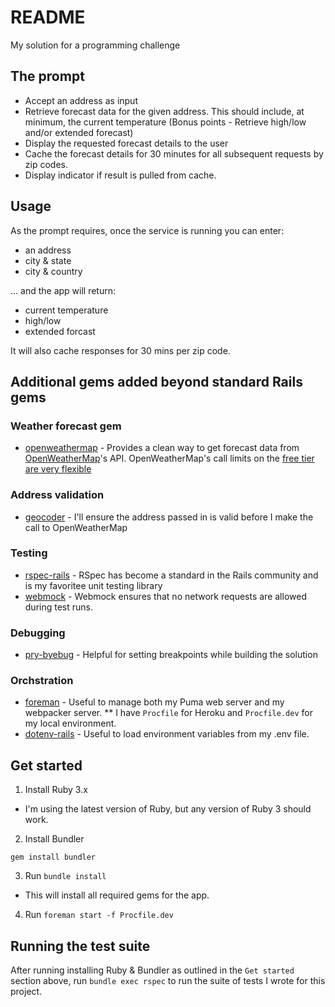 # README
My solution for a programming challenge

## The prompt
* Accept an address as input
* Retrieve forecast data for the given address. This should include, at minimum, the current temperature (Bonus points - Retrieve high/low and/or extended forecast)
* Display the requested forecast details to the user
* Cache the forecast details for 30 minutes for all subsequent requests by zip codes.
* Display indicator if result is pulled from cache.

## Usage
As the prompt requires, once the service is running you can enter:
* an address
* city & state
* city & country

... and the app will return:
* current temperature
* high/low
* extended forcast

It will also cache responses for 30 mins per zip code.

## Additional gems added beyond standard Rails gems

### Weather forecast gem
* [openweathermap](https://rubygems.org/gems/openweathermap) - Provides a clean way to get forecast data from [OpenWeatherMap](https://openweathermap.org/)'s API.  OpenWeatherMap's call limits on the [free tier are very flexible](https://openweathermap.org/price#:~:text=60%20calls/minute%0A1%2C000%2C000%20calls/month)

### Address validation
* [geocoder](https://www.rubygeocoder.com/) - I'll ensure the address passed in is valid before I make the call to OpenWeatherMap

### Testing 
* [rspec-rails](https://rubygems.org/gems/rspec-rails) - RSpec has become a standard in the Rails community and is my favoritee unit testing library
* [webmock](https://rubygems.org/gems/webmock) - Webmock ensures that no network requests are allowed during test runs.

### Debugging
* [pry-byebug](https://rubygems.org/gems/pry-byebug) - Helpful for setting breakpoints while building the solution

### Orchstration
* [foreman](https://rubygems.org/gems/foreman) - Useful to manage both my Puma web server and my webpacker server.
** I have `Procfile` for Heroku and `Procfile.dev` for my local environment.
* [dotenv-rails](https://rubygems.org/gems/dotenv-rails) - Useful to load environment variables from my .env file.

## Get started

1. Install Ruby 3.x

- I'm using the latest version of Ruby, but any version of Ruby 3 should work.

2. Install Bundler
```
gem install bundler
```
3. Run `bundle install`
- This will install all required gems for the app.
4. Run `foreman start -f Procfile.dev`

## Running the test suite

After running installing Ruby & Bundler as outlined in the `Get started` section above, run `bundle exec rspec` to run the suite of tests I wrote for this project.
